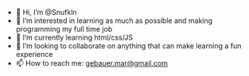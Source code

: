 - 👋 Hi, I’m @Snufkln
- 👀 I’m interested in learning as much as possible and making programming my full time job
- 🌱 I’m currently learning html/css/JS
- 💞️ I’m looking to collaborate on anything that can make learning a fun experience
- 📫 How to reach me: gebauer.mar@gmail.com

<!---
Snufkln/Snufkln is a ✨ special ✨ repository because its `README.md` (this file) appears on your GitHub profile.
You can click the Preview link to take a look at your changes.
--->

